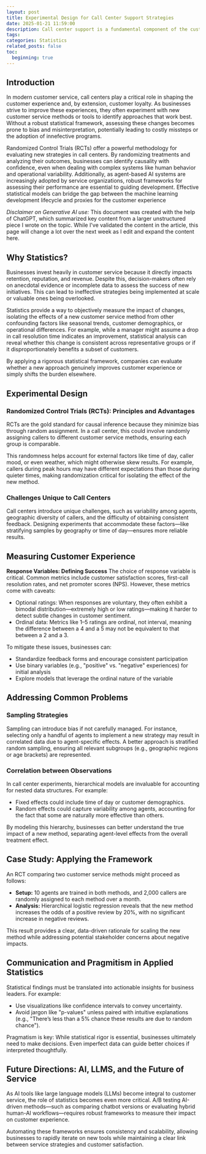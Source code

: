 ```yaml
---
layout: post
title: Experimental Design for Call Center Support Strategies
date: 2025-01-21 11:59:00
description: Call center support is a fundamental component of the customer experience in any organization. This article details an approach I have used to quantify the impact of new support initiatives on the customer experience before they launch
tags: 
categories: Statistics
related_posts: false
toc:
  beginning: true
---
```


## Introduction
In modern customer service, call centers play a critical role in shaping the customer experience and, by extension, customer loyalty. As businesses strive to improve these experiences, they often experiment with new customer service methods or tools to identify approaches that work best. Without a robust statistical framework, assessing these changes becomes prone to bias and misinterpretation, potentially leading to costly missteps or the adoption of innefective programs.

Randomized Control Trials (RCTs) offer a powerful methodology for evaluating new strategies in call centers. By randomizing treatments and analyzing their outcomes, businesses can identify causality with confidence, even when dealing with complex systems like human behavior and operational variability. Additionally, as agent-based AI systems are increasingly adopted by service organizations, robust frameworks for assessing their performance are essential to guiding development. Effective statistical models can bridge the gap between the machine learning development lifecycle and proxies for the customer experience

_Disclaimer on Generative AI use:_ This document was created with the help of ChatGPT, which summarized key content from a larger unstructured piece I wrote on the topic. While I've validated the content in the article, this page will change a lot over the next week as I edit and expand the content here.

## Why Statistics?
Businesses invest heavily in customer service because it directly impacts retention, reputation, and revenue. Despite this, decision-makers often rely on anecdotal evidence or incomplete data to assess the success of new initiatives. This can lead to ineffective strategies being implemented at scale or valuable ones being overlooked.

Statistics provide a way to objectively measure the impact of changes, isolating the effects of a new customer service method from other confounding factors like seasonal trends, customer demographics, or operational differences. For example, while a manager might assume a drop in call resolution time indicates an improvement, statistical analysis can reveal whether this change is consistent across representative groups or if it disproportionately benefits a subset of customers.

By applying a rigorous statistical framework, companies can evaluate whether a new approach genuinely improves customer experience or simply shifts the burden elsewhere.

## Experimental Design
### Randomized Control Trials (RCTs): Principles and Advantages
RCTs are the gold standard for causal inference because they minimize bias through random assignment. In a call center, this could involve randomly assigning callers to different customer service methods, ensuring each group is comparable.

This randomness helps account for external factors like time of day, caller mood, or even weather, which might otherwise skew results. For example, callers during peak hours may have different expectations than those during quieter times, making randomization critical for isolating the effect of the new method.

### Challenges Unique to Call Centers
Call centers introduce unique challenges, such as variability among agents, geographic diversity of callers, and the difficulty of obtaining consistent feedback. Designing experiments that accommodate these factors—like stratifying samples by geography or time of day—ensures more reliable results.

## Measuring Customer Experience

**Response Variables: Defining Success**
The choice of response variable is critical. Common metrics include customer satisfaction scores, first-call resolution rates, and net promoter scores (NPS). However, these metrics come with caveats:

- Optional ratings: When responses are voluntary, they often exhibit a bimodal distribution—extremely high or low ratings—making it harder to detect subtle changes in customer sentiment.
- Ordinal data: Metrics like 1–5 ratings are ordinal, not interval, meaning the difference between a 4 and a 5 may not be equivalent to that between a 2 and a 3.

To mitigate these issues, businesses can:

- Standardize feedback forms and encourage consistent participation
- Use binary variables (e.g., "positive" vs. "negative" experiences) for initial analysis
- Explore models that leverage the ordinal nature of the variable

## Addressing Common Problems
### Sampling Strategies
Sampling can introduce bias if not carefully managed. For instance, selecting only a handful of agents to implement a new strategy may result in correlated data due to agent-specific effects. A better approach is stratified random sampling, ensuring all relevant subgroups (e.g., geographic regions or age brackets) are represented.

### Correlation between Observations
In call center experiments, hierarchical models are invaluable for accounting for nested data structures. For example:

- Fixed effects could include time of day or customer demographics.
- Random effects could capture variability among agents, accounting for the fact that some are naturally more effective than others.

By modeling this hierarchy, businesses can better understand the true impact of a new method, separating agent-level effects from the overall treatment effect.

## Case Study: Applying the Framework
An RCT comparing two customer service methods might proceed as follows:
- **Setup:** 10 agents are trained in both methods, and 2,000 callers are randomly assigned to each method over a month.
- **Analysis:** Hierarchical logistic regression reveals that the new method increases the odds of a positive review by 20%, with no significant increase in negative reviews.

This result provides a clear, data-driven rationale for scaling the new method while addressing potential stakeholder concerns about negative impacts.

## Communication and Pragmitism in Applied Statistics
Statistical findings must be translated into actionable insights for business leaders. For example:

- Use visualizations like confidence intervals to convey uncertainty.
- Avoid jargon like "p-values" unless paired with intuitive explanations (e.g., "There’s less than a 5% chance these results are due to random chance").

Pragmatism is key: While statistical rigor is essential, businesses ultimately need to make decisions. Even imperfect data can guide better choices if interpreted thoughtfully.

## Future Directions: AI, LLMS, and the Future of Service
As AI tools like large language models (LLMs) become integral to customer service, the role of statistics becomes even more critical. A/B testing AI-driven methods—such as comparing chatbot versions or evaluating hybrid human-AI workflows—requires robust frameworks to measure their impact on customer experience.

Automating these frameworks ensures consistency and scalability, allowing businesses to rapidly iterate on new tools while maintaining a clear link between service strategies and customer satisfaction.

